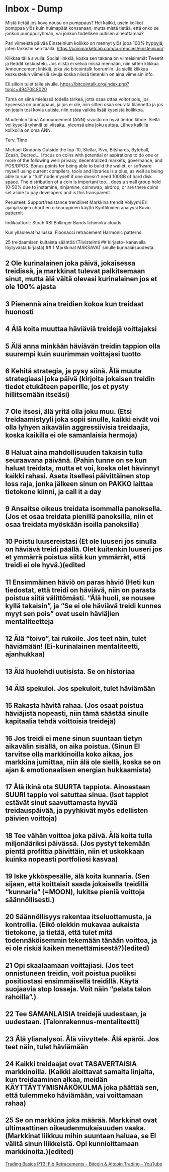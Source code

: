 # Inbox - Dump

Mistä tietää jos kova nousu on pumppaus?
Hei kaikki, usein kolikot pomppaa ylös kuin huimapäät konsanaan, mutta mistä tietää, että onko se jonkun pumppuryhmän, vai jonkun todellisen uutisen aiheuttamaa?

Pari viimeistä päivää Einsteinium kolikko on mennyt ylös jopa 100% hyppyjä, joten tarkistin sen täällä: <https://coinmarketcap.com/currencies/einsteinium/>

Klikkaa tällä sivulla: Social linkkiä, koska sen takana on viimeisimmät Tweetit ja Reddit keskustelu. Jos niistä ei selviä missä mennään, niin sitten klikkaa Announcement linkkiä, joka vie bitcointalk foorumiin. Ja siellä klikkaa keskustelun viimeisiä sivuja koska niissä tietenkin on aina viimeisin info.

Eli silloin tulet tälle sivulle. <https://bitcointalk.org/index.php?topic=494708.8020>

Tämä on siinä mielessä todella tärkeä, jotta osaa ottaa voitot pois, jos kyseessä on pumppaus, ja jos ei ole, niin sitten osaa seurata tilannetta ja jos on jotain tosi kovia uutisia, niin ostaa vaikka lisää kyseistä kolikkoa.

Muutenkin tämä Announcement (ANN) sivusto on hyvä tiedon lähde. Siellä voi kysellä tyhmiä tai viisaita.. yleensä aina joku auttaa. Lähes kaikilla kolikoilla on oma ANN.

Terv. Timo

Michael Gindonis Outside the top-10, Stellar, Pivx, Bitshares, Byteball, Zcash, Decred... I focus on coins with potential or aspirations to do one or more of the following well: privacy, decentralized markets, governance, and POS/DPOS. Bonus points for being able to build the wallet, or software myself using current compilers, tools and libraries is a plus, as well as being able to run a "full" node myself if one doesn't need 100GB of hard disk space. The distribution of a coin is important too... does a small group hold 10-50% due to instamine, ninjamine, coinswap, airdrop, or are there coins set aside to pay developers and is this transparent.

Perusteet:
Support/resistance trendlinet
Markkina trendit
Volyymi
Eri ajanjaksojen charttien oikeaoppinen käyttö
Kynttilöiden analyysi
Kuvio patternit

Indikaattorit:
Stoch RSI
Bollinger Bands
Ichimoku clouds

Kun ylläolevat hallussa:
Fibonacci retracement
Harmonic patterns

25 treidaamisen kultaista sääntöä (Tiivistelmä ## kirjasto- kanavalla löytyvästä kirjasta) ## 1 Markkinat MAKSAVAT sinulle kurinalaisuudesta.

## 2 Ole kurinalainen joka päivä, jokaisessa treidissä, ja markkinat tulevat palkitsemaan sinut, mutta älä väitä olevasi kurinalainen jos et ole 100% ajasta

## 3 Pienennä aina treidien kokoa kun treidaat huonosti

## 4 Älä koita muuttaa häviäviä treidejä voittajaksi

## 5 Älä anna minkään häviävän treidin tappion olla suurempi kuin suurimman voittajasi tuotto

## 6 Kehitä strategia, ja pysy siinä. Älä muuta strategiaasi joka päivä (kirjoita jokaisen treidin tiedot etukäteen paperille, jos et pysty hillitsemään itseäsi)

## 7 Ole itsesi, älä yritä olla joku muu. (Etsi treidaamistyyli joka sopii sinulle, kaikki eivät voi olla lyhyen aikavälin aggressiivisia treidaajia, koska kaikilla ei ole samanlaisia hermoja)

## 8 Haluat aina mahdollisuuden takaisin tulla seuraavana päivänä. (Pahin tunne on se kun haluat treidata, mutta et voi, koska olet hävinnyt kaikki rahasi. Aseta itsellesi päivittäinen stop loss raja, jonka jälkeen sinun on PAKKO laittaa tietokone kiinni, ja call it a day

## 9 Ansaitse oikeus treidata isommalla panoksella. (Jos et osaa treidata pienillä panoksilla, niin et osaa treidata myöskään isoilla panoksilla)

## 10 Poistu luusereistasi (Et ole luuseri jos sinulla on häviävä treidi päällä. Olet kuitenkin luuseri jos et ymmärrä poistua siitä kun ymmärrät, että treidi ei ole hyvä.)(edited

## 11 Ensimmäinen häviö on paras häviö (Heti kun tiedostat, että treidi on häviävä, niin on parasta poistua siitä välittömästi. “Älä huoli, se nousee kyllä takaisin”, ja “Se ei ole häviävä treidi kunnes myyt sen pois” ovat usein häviäjien mentaliteetteja

## 12 Älä “toivo”, tai rukoile. Jos teet näin, tulet häviämään! (Ei-kurinalainen mentaliteetti, ajanhukkaa)

## 13 Älä huolehdi uutisista. Se on historiaa

## 14 Älä spekuloi. Jos spekuloit, tulet häviämään

## 15 Rakasta hävitä rahaa. (Jos osaat poistua häviäjistä nopeasti, niin tämä säästää sinulle kapitaalia tehdä voittoisia treidejä)

## 16 Jos treidi ei mene sinun suuntaan tietyn aikavälin sisällä, on aika poistua. (Sinun EI tarvitse olla markkinoilla koko aikaa, jos markkina jumittaa, niin älä ole siellä, koska se on ajan & emotionaalisen energian hukkaamista)

## 17 Älä ikinä ota SUURTA tappiota. Ainoastaan SUURI tappio voi satuttaa sinua. (Isot tappiot estävät sinut saavuttamasta hyvää treidauspäivää, ja pyyhkivät myös edellisten päivien voittoja)

## 18 Tee vähän voittoa joka päivä. Älä koita tulla miljonääriksi päivässä. (Jos pystyt tekemään pientä profittia päivittäin, niin et uskokkaan kuinka nopeasti portfoliosi kasvaa)

## 19 Iske ykköspesälle, älä koita kunnaria. (Sen sijaan, että koittaisit saada jokaisella treidillä “kunnaria” (=MOON), lukitse pieniä voittoja säännöllisesti.)

## 20 Säännöllisyys rakentaa itseluottamusta, ja kontrollia. (Eikö olekkin mukavaa aukaista tietokone, ja tietää, että tulet mitä todennäköisemmin tekemään tänään voittoa, ja ei ole riskiä kaiken menettämisestä?)(edited)

## 21 Opi skaalaamaan voittajiasi. (Jos teet onnistuneen treidin, voit poistua puoliksi positiostasi ensimmäisellä treidillä. Käytä suojaavia stop losseja. Voit näin “pelata talon rahoilla”.)

## 22 Tee SAMANLAISIA treidejä uudestaan, ja uudestaan. (Talonrakennus-mentaliteetti)

## 23 Älä ylianalysoi. Älä viivyttele. Älä epäröi. Jos teet näin, tulet häviämään

## 24 Kaikki treidaajat ovat TASAVERTAISIA markkinoilla. (Kaikki aloittavat samalta linjalta, kun treidaaminen alkaa, meidän KÄYTTÄYTYMISNÄKÖKULMA joka päättää sen, että tulemmeko häviämään, vai voittamaan rahaa)

## 25 Se on markkina joka määrää. Markkinat ovat ultimaattinen oikeudenmukaisuuden vaaka. (Markkinat liikkuu mihin suuntaan haluaa, se EI välitä sinun liikkeistä. Opi kunnioittamaan markkinoita.)(edited)

[Trading Basics PT3: Fib Retracements - Bitcoin & Altcoin Trading - YouTube](https://www.youtube.com/watch?v=y8adP8OgfWM)
